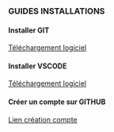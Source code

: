 ### GUIDES INSTALLATIONS

#### Installer GIT

[Téléchargement logiciel](https://git-scm.com/downloads)

#### Installer VSCODE

[Téléchargement logiciel](https://code.visualstudio.com/)
#### Créer un compte sur GITHUB

[Lien création compte](https://github.com/signup)
